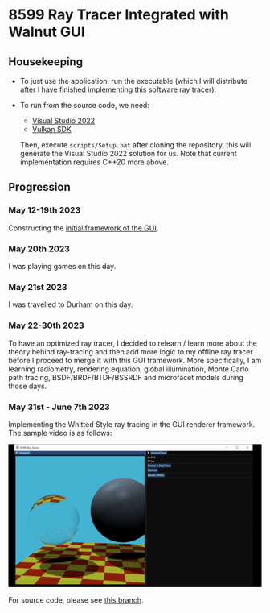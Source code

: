 # 8599 Ray Tracer Integrated with Walnut GUI

## Housekeeping

- To just use the application, run the executable (which I will distribute after I have finished implementing this software ray tracer).

- To run from the source code, we need:

  - [Visual Studio 2022](https://visualstudio.com)
  - [Vulkan SDK](https://vulkan.lunarg.com/sdk/home#windows)
  
  Then, execute `scripts/Setup.bat` after cloning the repository, this will generate the Visual Studio 2022 solution for us. Note that current implementation requires C++20 more above.

## Progression

### May 12-19th 2023

Constructing the [initial framework of the GUI](https://github.com/IQ404/8599-ray-tracer-gui/tree/initial_framework).

### May 20th 2023

I was playing games on this day.

### May 21st 2023

I was travelled to Durham on this day.

### May 22-30th 2023

To have an optimized ray tracer, I decided to relearn / learn more about the theory behind ray-tracing and then add more logic to my offline ray tracer before I proceed to merge it with this GUI framework. More specifically, I am learning radiometry, rendering equation, global illumination, Monte Carlo path tracing, BSDF/BRDF/BTDF/BSSRDF and microfacet models during those days.

### May 31st - June 7th 2023

Implementing the Whitted Style ray tracing in the GUI renderer framework. The sample video is as follows:

<img src="https://github.com/IQ404/8599-ray-tracer-gui/blob/whitted/SampleImages/WhittedStyle.gif"></a>

For source code, please see [this branch](https://github.com/IQ404/8599-ray-tracer-gui/tree/whitted).
